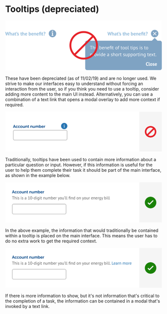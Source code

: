 # Tooltips \(depreciated\)

![](../.gitbook/assets/tooltips.png)

These have been depreciated \(as of 11/02/19\) and are no longer used. We strive to make our interfaces easy to understand without forcing an interaction from the user, so if you think you need to use a tooltip, consider adding more content to the main UI instead. Alternatively, you can use a combination of a text link that opens a modal overlay to add more context if required.

![](../.gitbook/assets/tooltip-alternative-01.png)

Traditionally, tooltips have been used to contain more information about a particular question or input. However, if this information is useful for the user to help them complete their task it should be part of the main interface, as shown in the example below.

![](../.gitbook/assets/tooltip-alternative-02.png)

In the above example, the information that would traditionally be contained within a tooltip is placed on the main interface. This means the user has to do no extra work to get the required context.

![](../.gitbook/assets/tooltip-alternative-03.png)

If there is more information to show, but it's not information that's critical to the completion of a task, the information can be contained in a modal that's invoked by a text link.

